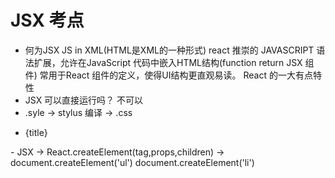 # JSX 考点
- 何为JSX
    JS in XML(HTML是XML的一种形式)
    react 推崇的 JAVASCRIPT 语法扩展，允许在JavaScript
    代码中嵌入HTML结构(function return JSX 组件)
    常用于React 组件的定义，使得UI结构更直观易读。
    React 的一大有点特性
- JSX 可以直接运行吗？
    不可以
- .syle -> stylus 编译 -> .css
<ul>
    <li key={todo.id}>{title}</li>
</ul>
- JSX -> React.createElement(tag,props,children) ->
    document.createElement('ul')
        document.createElement('li')